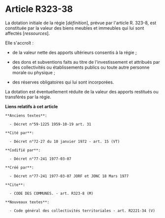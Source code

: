 # Article R323-38

La dotation initiale de la régie [*définition*], prévue par l'article R. 323-8, est constituée par la valeur des biens
meubles et immeubles qui lui sont affectés [*ressources*].

Elle s'accroît :

- de la valeur nette des apports ultérieurs consentis à la régie ;

- des dons et subventions faits au titre de l'investissement et attribués par des collectivités ou établissements publics ou
toute autre personne morale ou physique ;

- des réserves obligatoires qui lui sont incorporées.

La dotation est éventuellement réduite de la valeur des apports restitués ou transférés par la régie.

**Liens relatifs à cet article**

	**Anciens textes**:

	  - Décret n°59-1225 1959-10-19 art. 31

	**Cité par**:

	  - Décret n°72-27 du 10 janvier 1972 - art. 15 (VT)

	**Codifié par**:

	  - Décret n°77-241 1977-03-07

	**Créé par**:

	  - Décret n°77-241 1977-03-07 JORF et JONC 18 Mars 1977

	**Cite**:

	  - CODE DES COMMUNES. - art. R323-8 (M)

	**Nouveaux textes**:

	  - Code général des collectivités territoriales - art. R2221-34 (V)
